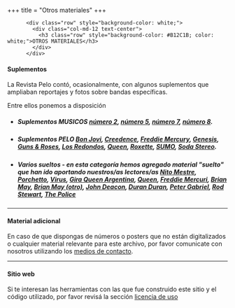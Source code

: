 +++
title = "Otros materiales"
+++

          <div class="row" style="background-color: white;">
            <div class="col-md-12 text-center">
              <h3 class="row" style="background-color: #B12C1B; color: white;">OTROS MATERIALES</h3>
            </div>
          </div>

#### Suplementos

La Revista Pelo contó, ocasionalmente, con algunos suplementos que ampliaban reportajes y fotos sobre bandas específicas.

Entre ellos ponemos a disposición

- <h5>Suplementos MUSICOS 
  <a href="http://files.revistapelo.com.ar/suplemento_musicos/002.pdf" target="_blank">número 2</a>, 
  <a href="http://files.revistapelo.com.ar/suplemento_musicos/005.pdf" target="_blank">número 5</a>, 
  <a href="http://files.revistapelo.com.ar/suplemento_musicos/007.pdf" target="_blank">número 7</a>, 
  <a href="http://files.revistapelo.com.ar/suplemento_musicos/008.pdf" target="_blank">número 8</a>.</h5>
- <h5>Suplementos PELO 
  <a href="http://files.revistapelo.com.ar/suplemento_pelo/Bon_Jovi.pdf" target="_blank">Bon Jovi</a>, 
  <a href="http://files.revistapelo.com.ar/suplemento_pelo/Creedence.pdf" target="_blank">Creedence</a>, 
  <a href="http://files.revistapelo.com.ar/suplemento_pelo/Freddie_Mercury.pdf" target="_blank">Freddie Mercury</a>,
  <a href="http://files.revistapelo.com.ar/suplemento_pelo/Genesis.pdf" target="_blank">Genesis</a>,
  <a href="http://files.revistapelo.com.ar/suplemento_pelo/Guns_&_Roses.pdf" target="_blank">Guns & Roses</a>,
  <a href="http://files.revistapelo.com.ar/suplemento_pelo/Los_Redondos.pdf" target="_blank">Los Redondos</a>,
  <a href="http://files.revistapelo.com.ar/suplemento_pelo/Queen.pdf" target="_blank">Queen</a>,
  <a href="http://files.revistapelo.com.ar/suplemento_pelo/Roxette.pdf" target="_blank">Roxette</a>,
  <a href="http://files.revistapelo.com.ar/suplemento_pelo/SUMO.pdf" target="_blank">SUMO</a>,
  <a href="http://files.revistapelo.com.ar/suplemento_pelo/Soda_Stereo.pdf" target="_blank">Soda Stereo</a>.</h5>
- <h5>Varios sueltos - en esta categoría hemos agregado material "suelto" que han ido aportando nuestros/as lectores/as 
  <a href="http://files.revistapelo.com.ar/varios/NitoMestre.jpg" target="_blank">Nito Mestre</a>, 
  <a href="http://files.revistapelo.com.ar/varios/Porchetto.jpg" target="_blank">Porchetto</a>, 
  <a href="http://files.revistapelo.com.ar/varios/Virus.jpg" target="_blank">Virus</a>, 
  <a href="http://files.revistapelo.com.ar/varios/GiraQueenArg.jpg" target="_blank">Gira Queen Argentina</a>, 
  <a href="http://files.revistapelo.com.ar/varios/Queen.jpg" target="_blank">Queen</a>, 
  <a href="http://files.revistapelo.com.ar/varios/FreddieMercuri.jpg" target="_blank">Freddie Mercuri</a>, 
  <a href="http://files.revistapelo.com.ar/varios/BrianMay.jpg" target="_blank">Brian May</a>, 
  <a href="http://files.revistapelo.com.ar/varios/BrianMay2.jpg" target="_blank">Brian May (otro)</a>, 
  <a href="http://files.revistapelo.com.ar/varios/JohnDeacon.jpg" target="_blank">John Deacon</a>, 
  <a href="http://files.revistapelo.com.ar/varios/DuranDuran.jpg" target="_blank">Duran Duran</a>, 
  <a href="http://files.revistapelo.com.ar/varios/PeterGabriel.jpg" target="_blank">Peter Gabriel</a>, 
  <a href="http://files.revistapelo.com.ar/varios/RodStewart.jpg" target="_blank">Rod Stewart</a>, 
  <a href="http://files.revistapelo.com.ar/varios/ThePolice.jpg" target="_blank">The Police</a>
---

#### Material adicional
En caso de que dispongas de números o posters que no están digitalizados o cualquier material relevante para este archivo, por favor comunicate con nosotros utilizando los [medios de contacto](/acerca/contacto/).

---

#### Sitio web

Si te interesan las herramientas con las que fue construido este sitio y el código utilizado, por favor revisá la sección [licencia de uso](/acerca/licencia-de-uso/)
